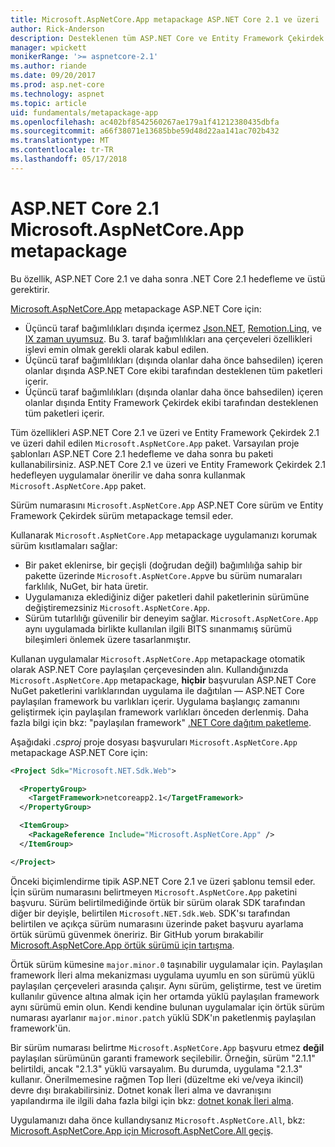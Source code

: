 ```yaml
---
title: Microsoft.AspNetCore.App metapackage ASP.NET Core 2.1 ve üzeri
author: Rick-Anderson
description: Desteklenen tüm ASP.NET Core ve Entity Framework Çekirdek paket Microsoft.AspNetCore.App metapackage içerir.
manager: wpickett
monikerRange: '>= aspnetcore-2.1'
ms.author: riande
ms.date: 09/20/2017
ms.prod: asp.net-core
ms.technology: aspnet
ms.topic: article
uid: fundamentals/metapackage-app
ms.openlocfilehash: ac402bf8542560267ae179a1f41212380435dbfa
ms.sourcegitcommit: a66f38071e13685bbe59d48d22aa141ac702b432
ms.translationtype: MT
ms.contentlocale: tr-TR
ms.lasthandoff: 05/17/2018
---
```

# <a name="microsoftaspnetcoreapp-metapackage-for-aspnet-core-21"></a>ASP.NET Core 2.1 Microsoft.AspNetCore.App metapackage

Bu özellik, ASP.NET Core 2.1 ve daha sonra .NET Core 2.1 hedefleme ve üstü gerektirir.

[Microsoft.AspNetCore.App](https://www.nuget.org/packages/Microsoft.AspNetCore.App) metapackage ASP.NET Core için:

* Üçüncü taraf bağımlılıkları dışında içermez [Json.NET](https://www.nuget.org/packages/Newtonsoft.Json/), [Remotion.Linq](https://www.nuget.org/packages/Remotion.Linq/), ve [IX zaman uyumsuz](https://www.nuget.org/packages/System.Interactive.Async/). Bu 3. taraf bağımlılıkları ana çerçeveleri özellikleri işlevi emin olmak gerekli olarak kabul edilen.
* Üçüncü taraf bağımlılıkları (dışında olanlar daha önce bahsedilen) içeren olanlar dışında ASP.NET Core ekibi tarafından desteklenen tüm paketleri içerir.
* Üçüncü taraf bağımlılıkları (dışında olanlar daha önce bahsedilen) içeren olanlar dışında Entity Framework Çekirdek ekibi tarafından desteklenen tüm paketleri içerir.

Tüm özellikleri ASP.NET Core 2.1 ve üzeri ve Entity Framework Çekirdek 2.1 ve üzeri dahil edilen `Microsoft.AspNetCore.App` paket. Varsayılan proje şablonları ASP.NET Core 2.1 hedefleme ve daha sonra bu paketi kullanabilirsiniz. ASP.NET Core 2.1 ve üzeri ve Entity Framework Çekirdek 2.1 hedefleyen uygulamalar önerilir ve daha sonra kullanmak `Microsoft.AspNetCore.App` paket.

Sürüm numarasını `Microsoft.AspNetCore.App` ASP.NET Core sürüm ve Entity Framework Çekirdek sürüm metapackage temsil eder.

Kullanarak `Microsoft.AspNetCore.App` metapackage uygulamanızı korumak sürüm kısıtlamaları sağlar:

* Bir paket eklenirse, bir geçişli (doğrudan değil) bağımlılığa sahip bir pakette üzerinde `Microsoft.AspNetCore.App`ve bu sürüm numaraları farklılık, NuGet, bir hata üretir.
* Uygulamanıza eklediğiniz diğer paketleri dahil paketlerinin sürümüne değiştiremezsiniz `Microsoft.AspNetCore.App`.
* Sürüm tutarlılığı güvenilir bir deneyim sağlar. `Microsoft.AspNetCore.App` aynı uygulamada birlikte kullanılan ilgili BITS sınanmamış sürümü bileşimleri önlemek üzere tasarlanmıştır.

Kullanan uygulamalar `Microsoft.AspNetCore.App` metapackage otomatik olarak ASP.NET Core paylaşılan çerçevesinden alın. Kullandığınızda `Microsoft.AspNetCore.App` metapackage, **hiçbir** başvurulan ASP.NET Core NuGet paketlerini varlıklarından uygulama ile dağıtılan &mdash; ASP.NET Core paylaşılan framework bu varlıkları içerir. Uygulama başlangıç zamanını geliştirmek için paylaşılan framework varlıkları önceden derlenmiş. Daha fazla bilgi için bkz: "paylaşılan framework" [.NET Core dağıtım paketleme](/dotnet/core/build/distribution-packaging).

Aşağıdaki *.csproj* proje dosyası başvuruları `Microsoft.AspNetCore.App` metapackage ASP.NET Core için:

```xml
<Project Sdk="Microsoft.NET.Sdk.Web">

  <PropertyGroup>
    <TargetFramework>netcoreapp2.1</TargetFramework>
  </PropertyGroup>

  <ItemGroup>
    <PackageReference Include="Microsoft.AspNetCore.App" />
  </ItemGroup>

</Project>

```

Önceki biçimlendirme tipik ASP.NET Core 2.1 ve üzeri şablonu temsil eder. İçin sürüm numarasını belirtmeyen `Microsoft.AspNetCore.App` paketini başvuru. Sürüm belirtilmediğinde örtük bir sürüm olarak SDK tarafından diğer bir deyişle, belirtilen `Microsoft.NET.Sdk.Web`. SDK'sı tarafından belirtilen ve açıkça sürüm numarasını üzerinde paket başvuru ayarlama örtük sürümü güvenmek öneririz. Bir GitHub yorum bırakabilir [Microsoft.AspNetCore.App örtük sürümü için tartışma](https://github.com/aspnet/Docs/issues/6430).

Örtük sürüm kümesine `major.minor.0` taşınabilir uygulamalar için. Paylaşılan framework İleri alma mekanizması uygulama uyumlu en son sürümü yüklü paylaşılan çerçeveleri arasında çalışır. Aynı sürüm, geliştirme, test ve üretim kullanılır güvence altına almak için her ortamda yüklü paylaşılan framework aynı sürümü emin olun. Kendi kendine bulunan uygulamalar için örtük sürüm numarası ayarlanır `major.minor.patch` yüklü SDK'ın paketlenmiş paylaşılan framework'ün.

Bir sürüm numarası belirtme `Microsoft.AspNetCore.App` başvuru etmez **değil** paylaşılan sürümünün garanti framework seçilebilir. Örneğin, sürüm "2.1.1" belirtildi, ancak "2.1.3" yüklü varsayalım. Bu durumda, uygulama "2.1.3" kullanır. Önerilmemesine rağmen Top İleri (düzeltme eki ve/veya ikincil) devre dışı bırakabilirsiniz. Dotnet konak İleri alma ve davranışını yapılandırma ile ilgili daha fazla bilgi için bkz: [dotnet konak İleri alma](https://github.com/dotnet/core-setup/blob/master/Documentation/design-docs/roll-forward-on-no-candidate-fx.md).

Uygulamanızı daha önce kullandıysanız `Microsoft.AspNetCore.All`, bkz: [Microsoft.AspNetCore.App için Microsoft.AspNetCore.All geçiş](xref:fundamentals/metapackage#migrate).